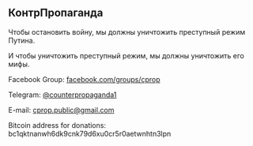 ## КонтрПропаганда

Чтобы остановить войну, мы должны уничтожить преступный режим Путина. 

И чтобы уничтожить преступный режим, мы должны уничтожить его мифы.

Facebook Group: [facebook.com/groups/cprop](https://www.facebook.com/groups/counterpropaganda1)

Telegram: [@counterpropaganda1](https://t.me/counterpropaganda1)

E-mail: [cprop.public@gmail.com](mailto:cprop.public@gmail.com)

Bitcoin address for donations: bc1qktnanwh6dk9cnk79d6xu0cr5r0aetwnhtn3lpn

